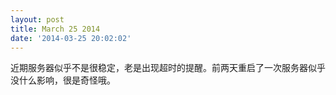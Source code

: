 ```yaml
---
layout: post
title: March 25 2014
date: '2014-03-25 20:02:02'
---
```


近期服务器似乎不是很稳定，老是出现超时的提醒。前两天重启了一次服务器似乎没什么影响，很是奇怪哦。